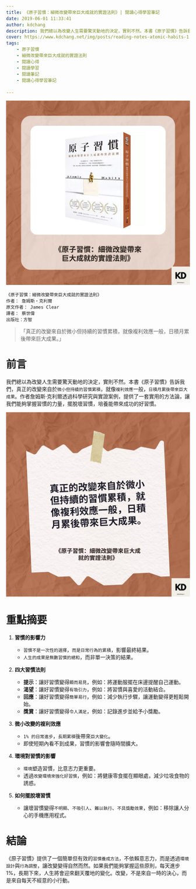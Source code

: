 ```yaml
---
title: 《原子習慣：細微改變帶來巨大成就的實證法則》| 閱讀心得學習筆記
date: 2019-06-01 11:33:41
author: kdchang
description: 我們總以為改變人生需要驚天動地的決定，實則不然。本書《原子習慣》告訴我們，真正的改變來自於`微小但持續的習慣累積`，就像`複利效應`一般，`日積月累後帶來巨大成果`。作者詹姆斯·克利爾透過科學研究與實證案例，提供了一套實用的方法論，讓我們能夠掌握習慣的力量，擺脫壞習慣，培養能帶來成功的好習慣。 
cover: https://www.kdchang.net/img/posts/reading-notes-atomic-habits-1.jpg
tags: 
    - 原子習慣
    - 細微改變帶來巨大成就的實證法則
    - 閱讀心得
    - 閱讀學習
    - 閱讀筆記
    - 閱讀心得學習筆記

---
```


![](img/posts/reading-notes-atomic-habits-1.jpg)

```
《原子習慣：細微改變帶來巨大成就的實證法則》
作者： 詹姆斯‧克利爾  
原文作者： James Clear
譯者： 蔡世偉
出版社：方智
```

>「真正的改變來自於微小但持續的習慣累積，就像複利效應一般，日積月累後帶來巨大成果。」  

# 前言 
我們總以為改變人生需要驚天動地的決定，實則不然。本書《原子習慣》告訴我們，真正的改變來自於`微小但持續的習慣累積`，就像`複利效應`一般，`日積月累後帶來巨大成果`。作者詹姆斯·克利爾透過科學研究與實證案例，提供了一套實用的方法論，讓我們能夠掌握習慣的力量，擺脫壞習慣，培養能帶來成功的好習慣。  

![](img/posts/reading-notes-atomic-habits-2.jpg)

# 重點摘要 
1. **習慣的影響力**
   - `習慣不是一次性的選擇`，`而是日常行為的累積`，影響最終結果。  
   - `人生的成果是無數習慣的總和`，而非單一決策的結果。  

2. **四大習慣法則**  
   - **提示**：讓好習慣變得`顯而易見`，例如：將運動服擺在床邊提醒自己運動。  
   - **渴望**：讓好習慣變得`有吸引力`，例如：將習慣與喜愛的活動結合。  
   - **回應**：讓好習慣變得`簡單易行`，例如：減少執行步驟，讓運動變得更輕鬆開始。  
   - **獎賞**：讓好習慣變得`令人滿足`，例如：記錄進步並給予小獎勵。  

3. **微小改變的複利效應**
   - `1% 的日常進步`，`長期累積`後帶來`巨大變化`。  
   - 即使短期內看不到成果，習慣的影響會隨時間擴大。  

4. **環境對習慣的影響**
   - `環境`塑造習慣，比意志力更重要。  
   - 透過`改變環境來強化好習慣`，例如：將健康零食擺在顯眼處，減少垃圾食物的誘惑。  

5. **如何擺脫壞習慣**
   - 讓壞習慣變得`不明顯`、`不吸引人`、`難以執行`、`不具獎勵效果`，例如：移除讓人分心的手機應用程式。  

# 結論
《原子習慣》提供了一個簡單但有效的`習慣養成方法`，不依賴意志力，而是透過`環境設計`與`行為調整`，讓改變變得自然而然。如果我們能夠掌握這些原則，每天進步 1%，長期下來，人生將會迎來翻天覆地的變化。改變，不是來自一時的決心，而是來自每天不經意的小行動。